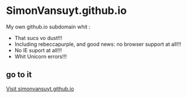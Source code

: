 # SimonVansuyt.github.io

My own github.io subdomain whit :

* That sucs vo dust!!!
* Including rebeccapurple, and good news: no browser support at all!!!
* No IE suport at all!!!
* Whit Unicorn errors!!!

## go to it
[Visit simonvansuyt.github.io](http://simonvansuyt.github.com)
